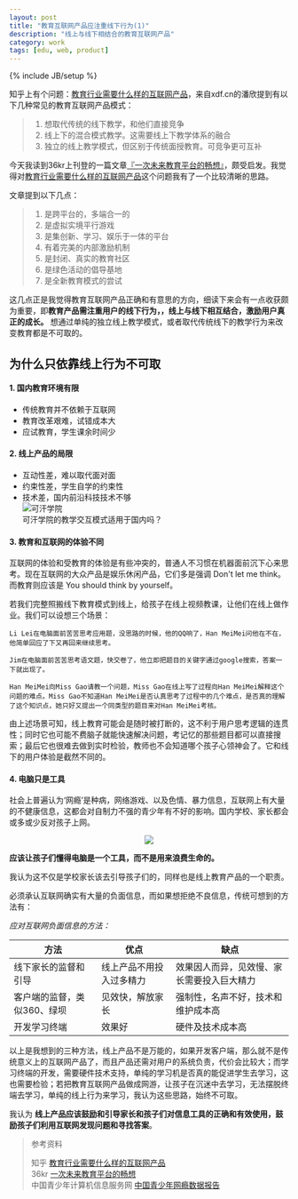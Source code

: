 ```yaml
---
layout: post
title: "教育互联网产品应注重线下行为(1)"
description: "线上与线下相结合的教育互联网产品"
category: work
tags: [edu, web, product]
---
```

{% include JB/setup %}

知乎上有个问题：[教育行业需要什么样的互联网产品](http://www.zhihu.com/question/19603897)，来自xdf.cn的潘欣提到有以下几种常见的教育互联网产品模式：
  
> 1. 想取代传统的线下教学，和他们直接竞争  
> 2. 线上下的混合模式教学。这需要线上下教学体系的融合  
> 3. 独立的线上教学模式，但区别于传统面授教育。可竞争更可互补 
 
今天我读到36kr上刊登的一篇文章[『一次未来教育平台的畅想』](http://www.36kr.com/p/172083.html)，颇受启发。我觉得对[教育行业需要什么样的互联网产品](http://www.zhihu.com/question/19603897)这个问题我有了一个比较清晰的思路。

文章提到以下几点：  

> 1. 是跨平台的，多端合一的  
> 2. 是虚拟实境平行游戏  
> 3. 是集创新、学习、娱乐于一体的平台  
> 4. 有着完美的内部激励机制  
> 5. 是封闭、真实的教育社区  
> 6. 是绿色活动的倡导基地  
> 7. 是全新教育模式的尝试  

这几点正是我觉得教育互联网产品正确和有意思的方向，细读下来会有一点收获颇为重要，即**教育产品需注重用户的线下行为，，线上与线下相互结合，激励用户真正的成长。** 想通过单纯的独立线上教学模式，或者取代传统线下的教学行为来改变教育都是不可取的。 

## 为什么只依靠线上行为不可取
#### 1. 国内教育环境有限

- 传统教育并不依赖于互联网    
- 教育改革艰难，试错成本大  
- 应试教育，学生课余时间少  
 
#### 2. 线上产品的局限

- 互动性差，难以取代面对面  
- 约束性差，学生自学的约束性  
- 技术差，国内前沿科技技术不够  
 
![可汗学院](http://linblog.b0.upaiyun.com/lin/17zuoye/khan.jpg)  
可汗学院的教学交互模式适用于国内吗？

#### 3. 教育和互联网的体验不同
互联网的体验和受教育的体验是有些冲突的，普通人不习惯在机器面前沉下心来思考。现在互联网的大众产品是娱乐休闲产品，它们多是强调 Don't let me think。而教育则应该是 You should think by yourself。 
  
若我们完整照搬线下教育模式到线上，给孩子在线上视频教课，让他们在线上做作业。我们可以设想三个场景：

	Li Lei在电脑面前苦苦思考应用题，没思路的时候，他的QQ响了，Han MeiMei问他在不在，他简单回应了下又再回来继续思考。  

<p></p>

	Jim在电脑面前苦苦思考语文题，快交卷了，他立即把题目的关键字通过google搜索，答案一下就出现了。

<p></p>

	Han MeiMei向Miss Gao请教一个问题，Miss Gao在线上写了过程向Han MeiMei解释这个问题的难点。Miss Gao不知道Han MeiMei是否认真思考了过程中的几个难点，是否真的理解了这个知识点，她只好又提出一个同类型的题目来对Han MeiMei考核。	

由上述场景可知，线上教育可能会是随时被打断的，这不利于用户思考逻辑的连贯性；同时它也可能不费脑子就能快速解决问题，考记忆的那些题目都可以直接搜索；最后它也很难去做到实时检验，教师也不会知道哪个孩子心领神会了。它和线下的用户体验是截然不同的。

#### 4. 电脑只是工具

社会上普遍认为‘网瘾’是种病，网络游戏、以及色情、暴力信息，互联网上有大量的不健康信息，这都会对自制力不强的青少年有不好的影响。国内学校、家长都会或多或少反对孩子上网。

<div style='text-align:center;'><img src="http://www.qianlongnews.com/upload_files/article/144/3_20091110021117_grfk4.jpg"/></div>  

 
**应该让孩子们懂得电脑是一个工具，而不是用来浪费生命的。**

我认为这不仅是学校家长该去引导孩子们的，同样也是线上教育产品的一个职责。  

必须承认互联网确实有大量的负面信息，而如果想拒绝不良信息，传统可想到的方法有：

*应对互联网负面信息的方法：*

方法 | 优点  | 缺点
----|--------|--------
线下家长的监督和引导| 线上产品不用投入过多精力 | 效果因人而异，见效慢、家长需要投入巨大精力 |
客户端的监督，类似360、绿坝|见效快，解放家长| 强制性，名声不好，技术和维护成本高 
开发学习终端|效果好|硬件及技术成本高

以上是我想到的三种方法，线上产品不是万能的，如果开发客户端，那么就不是传统意义上的互联网产品了，而且产品还需对用户的系统负责，代价会比较大；而学习终端的开发，需要硬件技术支持，单纯的学习机是否真的能促进学生去学习，这也需要检验；若把教育互联网产品做成网游，让孩子在沉迷中去学习，无法摆脱终端去学习，单纯的线上行为来学习，我认为这些思路，始终不可取。
  
我认为 **线上产品应该鼓励和引导家长和孩子们对信息工具的正确和有效使用，鼓励孩子们利用互联网发现问题和寻找答案**。
 

> 参考资料  
> 
> 知乎 [教育行业需要什么样的互联网产品](http://www.zhihu.com/question/19603897)  
> 36kr [一次未来教育平台的畅想](http://www.36kr.com/p/172083.html)  
> 中国青少年计算机信息服务网 [中国青少年网瘾数据报告](http://www.cycnet.com/cms/2004/newssports/lssw/yqlj/t20060110_45227.htm)  
> 